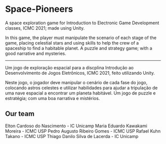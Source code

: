 # Space-Pioneers

A space exploration game for Introduction to Electronic Game Development classes, ICMC 2021; made using Unity.

In this game, the player must manipulate the scenario of each stage of the game, placing celestial stars and using skills to help the crew of a spaceship to find a habitable planet. A puzzle and strategy game; with a good narrative and mysteries.

---

Um jogo de exploração espacial para a discplina Introdução ao Desenvolvimento de Jogos Eletrônicos, ICMC 2021, feito utilizando Unity.

Neste jogo, o jogador deve manipular o cenário de cada fase do jogo, colocando astros celestes e utilizar habilidades para ajudar a tripulação de uma nave espacial a encontrar um planeta habitável. Um jogo de puzzle e estratégia; com uma boa narrativa e mistérios.

## Our team

Elton Cardoso do Nascimento - IC Unicamp
Maria Eduardo Kawakami Moreira - ICMC USP
Pedro Augusto Ribeiro Gomes - ICMC USP
Rafael Kuhn Takano - ICMC USP
Thiago Danilo Silva de Lacerda - IC Unicamp
